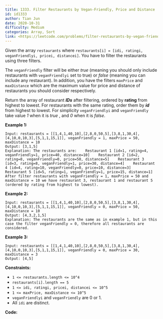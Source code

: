 ```yaml
---
title: 1333. Filter Restaurants by Vegan-Friendly, Price and Distance
id: id1333
author: Tian Jun
date: 2020-10-31
difficulty: Medium
categories: Array, Sort
link: <https://leetcode.com/problems/filter-restaurants-by-vegan-friendly-price-and-distance/description/>
---
```


Given the array `restaurants` where  `restaurants[i] = [idi, ratingi,
veganFriendlyi, pricei, distancei]`. You have to filter the restaurants using
three filters.

The `veganFriendly` filter will be either _true_ (meaning you should only
include restaurants with `veganFriendlyi` set to true) or _false_  (meaning
you can include any restaurant). In addition, you have the filters `maxPrice`
and `maxDistance` which are the maximum value for price and distance of
restaurants you should consider respectively.

Return the array of restaurant _**IDs**_ after filtering, ordered by
**rating** from highest to lowest. For restaurants with the same rating, order
them by _**id**_ from highest to lowest. For simplicity `veganFriendlyi` and
`veganFriendly` take value _1_ when it is _true_ , and _0_ when it is _false_.



**Example 1:**
            
	Input: restaurants = [[1,4,1,40,10],[2,8,0,50,5],[3,8,1,30,4],[4,10,0,10,3],[5,1,1,15,1]], veganFriendly = 1, maxPrice = 50, maxDistance = 10    
	Output: [3,1,5]     
	Explanation: The restaurants are:    Restaurant 1 [id=1, rating=4, veganFriendly=1, price=40, distance=10]    Restaurant 2 [id=2, rating=8, veganFriendly=0, price=50, distance=5]    Restaurant 3 [id=3, rating=8, veganFriendly=1, price=30, distance=4]    Restaurant 4 [id=4, rating=10, veganFriendly=0, price=10, distance=3]    Restaurant 5 [id=5, rating=1, veganFriendly=1, price=15, distance=1]     After filter restaurants with veganFriendly = 1, maxPrice = 50 and maxDistance = 10 we have restaurant 3, restaurant 1 and restaurant 5 (ordered by rating from highest to lowest).     

**Example 2:**
            
	Input: restaurants = [[1,4,1,40,10],[2,8,0,50,5],[3,8,1,30,4],[4,10,0,10,3],[5,1,1,15,1]], veganFriendly = 0, maxPrice = 50, maxDistance = 10    
	Output: [4,3,2,1,5]    
	Explanation: The restaurants are the same as in example 1, but in this case the filter veganFriendly = 0, therefore all restaurants are considered.    

**Example 3:**
            
	Input: restaurants = [[1,4,1,40,10],[2,8,0,50,5],[3,8,1,30,4],[4,10,0,10,3],[5,1,1,15,1]], veganFriendly = 0, maxPrice = 30, maxDistance = 3    
	Output: [4,5]    



**Constraints:**

  * `1 <= restaurants.length <= 10^4`
  * `restaurants[i].length == 5`
  * `1 <= idi, ratingi, pricei, distancei <= 10^5`
  * `1 <= maxPrice, maxDistance <= 10^5`
  * `veganFriendlyi` and `veganFriendly` are 0 or 1.
  * All `idi` are distinct.


**Code:**
